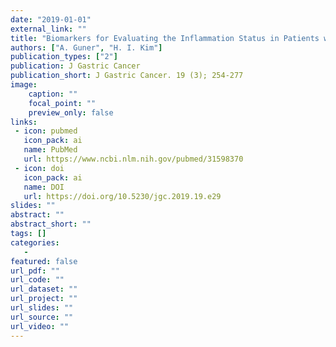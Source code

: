 ```yaml
---
date: "2019-01-01"
external_link: ""
title: "Biomarkers for Evaluating the Inflammation Status in Patients with Cancer"
authors: ["A. Guner", "H. I. Kim"]
publication_types: ["2"]
publication: J Gastric Cancer
publication_short: J Gastric Cancer. 19 (3); 254-277
image:
    caption: ""
    focal_point: ""
    preview_only: false
links:
 - icon: pubmed
   icon_pack: ai
   name: PubMed
   url: https://www.ncbi.nlm.nih.gov/pubmed/31598370
 - icon: doi
   icon_pack: ai
   name: DOI
   url: https://doi.org/10.5230/jgc.2019.19.e29
slides: ""
abstract: ""
abstract_short: ""
tags: []
categories: 
   - 
featured: false
url_pdf: ""
url_code: ""
url_dataset: ""
url_project: ""
url_slides: ""
url_source: ""
url_video: ""
---
```

